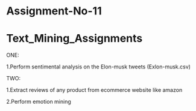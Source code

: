 # Assignment-No-11
# Text_Mining_Assignments

ONE:

1.Perform sentimental analysis on the Elon-musk tweets (Exlon-musk.csv)

TWO:

1.Extract reviews of any product from ecommerce website like amazon

2.Perform emotion mining
